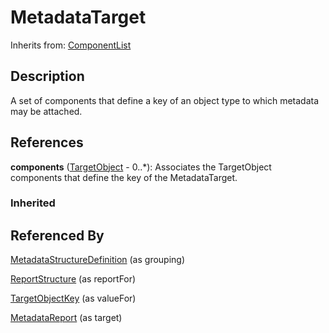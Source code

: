 
# MetadataTarget

Inherits from: [ComponentList](../Base/ComponentList.md)



## Description

A set of components that define a key of an object type to which metadata may be attached.




## References

**components** ([TargetObject](TargetObject.md) - 0..*): Associates the TargetObject components that define the key of the MetadataTarget.

### Inherited



## Referenced By

[MetadataStructureDefinition](MetadataStructureDefinition.md) (as grouping)

[ReportStructure](ReportStructure.md) (as reportFor)

[TargetObjectKey](TargetObjectKey.md) (as valueFor)

[MetadataReport](MetadataReport.md) (as target)


